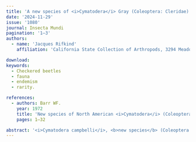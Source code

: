 ```yaml
---
title: 'A new species of <i>Cymatodera</i> Gray (Coleoptera: Cleridae) from central Arizona'
date: '2024-11-29'
issue: '1080'
journal: Insecta Mundi
pagination: '1–3'
authors:
  - name: 'Jacques Rifkind'
    affiliation: 'California State Collection of Arthropods, 3294 Meadowview Road, Sacramento, CA 95832 USA'

download:
keywords:
  - Checkered beetles
  - fauna
  - endemism
  - rarity.

references:
  - authors: Barr WF.
    year: 1972
    title: 'New species of North American <i>Cymatodera</i> (Coleoptera: Cleridae). Entomologische Arbeiten aus dem Museum G. Frey Tutzing bei München 23'
    pages: 1–32

abstract: '<i>Cymatodera campbelli</i>, <b>new species</b> (Coleoptera: Cleridae), is described from central Arizona. Though superficially similar to several other small species of Southwestern <i>Cymatodera</i> Gray that are commonly collected at lights, this apparently rare species has distinctive coloration and surface sculpturing. Its discovery suggests that systematic collecting even in areas that have historically attracted entomological attention may still yield additions to our fauna.'
---
```

